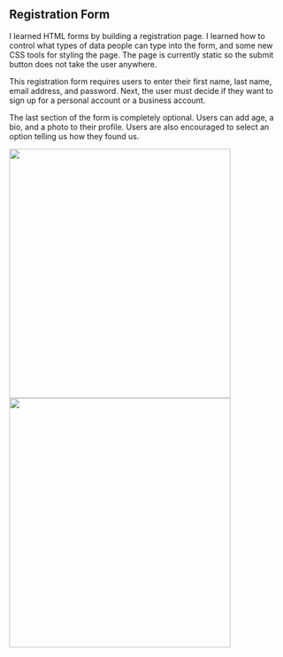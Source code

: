 ## Registration Form

I learned HTML forms by building a registration page. I learned how to control what types of data people can type into the form, and some new CSS tools for styling the page. The page is currently static so the submit button does not take the user anywhere.

This registration form requires users to enter their first name, last name, email address, and password. Next, the user must decide if they want to sign up for a personal account or a business account.

The last section of the form is completely optional. Users can add age, a bio, and a photo to their profile. Users are also encouraged to select an option telling us how they found us.

<img src= "https://user-images.githubusercontent.com/63388515/175080597-4ccab0d0-ee68-4cf2-b425-4222ed3ac9a6.png" width="400" height="450">
<img src= "https://user-images.githubusercontent.com/63388515/175080910-8951b3a0-691a-4847-99b8-888be6126980.png" width="400" height="450">



